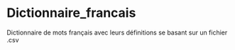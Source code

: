 # Dictionnaire_francais
Dictionnaire de mots français avec leurs définitions se basant sur un fichier .csv
